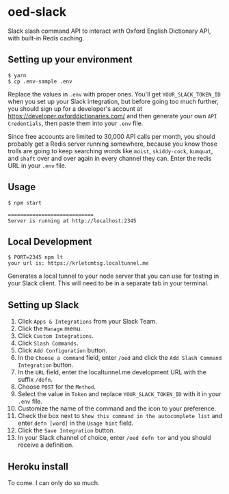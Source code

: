 # oed-slack
Slack slash command API to interact with Oxford English Dictionary API, with built-in Redis caching.

## Setting up your environment

```
$ yarn
$ cp .env-sample .env
```

Replace the values in `.env` with proper ones. You'll get `YOUR_SLACK_TOKEN_ID` when you set up your
Slack integration, but before going too much further, you should sign up for a developer's account
at https://developer.oxforddictionaries.com/ and then generate your own `API Credentials`, then paste
them into your `.env` file.

Since free accounts are limited to 30,000 API calls per month, you should probably get a Redis server
running somewhere, because you know those trolls are going to keep searching words like `moist`,
`skiddy-cock`, `kumquat`, and `shaft` over and over again in every channel they can. Enter the redis URL
in your `.env` file.

## Usage

```
$ npm start

============================
Server is running at http://localhost:2345
```

## Local Development

```
$ PORT=2345 npm lt
your url is: https://krletcmtsg.localtunnel.me
```

Generates a local tunnel to your node server that you can use for testing in your Slack client.
This will need to be in a separate tab in your terminal.

## Setting up Slack

1. Click `Apps & Integrations` from your Slack Team.
2. Click the `Manage` menu.
3. Click `Custom Integrations`.
4. Click `Slash Commands`.
5. Click `Add Configuration` button.
6. In the `Choose a command` field, enter `/oed` and click the `Add Slash Command Integration` button.
7. In the `URL` field, enter the localtunnel.me development URL with the suffix `/defn`.
8. Choose `POST` for the `Method`.
9. Select the value in `Token` and replace `YOUR_SLACK_TOKEN_ID` with it in your `.env` file.
10. Customize the name of the command and the icon to your preference.
11. Check the box next to `Show this command in the autocomplete list` and enter `defn [word]` in the `Usage hint` field.
12. Click the `Save Integration` button.
13. In your Slack channel of choice, enter `/oed defn tor` and you should receive a definition.

## Heroku install

To come. I can only do so much.
